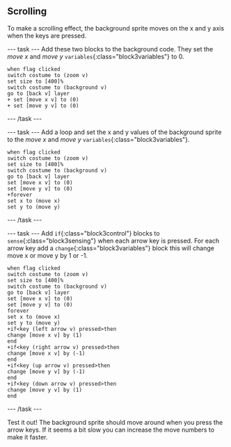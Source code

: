 ## Scrolling 

To make a scrolling effect, the background sprite moves on the x and y axis when the keys are pressed.

--- task ---
Add these two blocks to the background code. They set the *move x* and *move y* `variables`{:class="block3variables"} to 0.

```blocks3
when flag clicked
switch costume to (zoom v)
set size to [400]%
switch costume to (background v)
go to [back v] layer
+ set [move x v] to (0)
+ set [move y v] to (0)
```
--- /task ---

--- task ---
Add a loop and set the x and y values of the background sprite to the *move x* and *move y* `variables`{:class="block3variables"}.

```blocks3
when flag clicked
switch costume to (zoom v)
set size to [400]%
switch costume to (background v)
go to [back v] layer
set [move x v] to (0)
set [move y v] to (0)
+forever
set x to (move x)
set y to (move y)
```
--- /task ---


--- task ---
Add `if`{:class="block3control"} blocks to `sense`{:class="block3sensing"} when each arrow key is pressed. For each arrow key add a `change`{:class="block3variables"} block this will change move x or move y by 1 or -1.

```blocks3
when flag clicked
switch costume to (zoom v)
set size to [400]%
switch costume to (background v)
go to [back v] layer
set [move x v] to (0)
set [move y v] to (0)
forever
set x to (move x)
set y to (move y)
+if<key (left arrow v) pressed>then
change [move x v] by (1)
end
+if<key (right arrow v) pressed>then
change [move x v] by (-1)
end
+if<key (up arrow v) pressed>then
change [move y v] by (-1)
end
+if<key (down arrow v) pressed>then
change [move y v] by (1)
end
```
--- /task ---

Test it out! The background sprite should move around when you press the arrow keys. If it seems a bit slow you can increase the move numbers to make it faster.